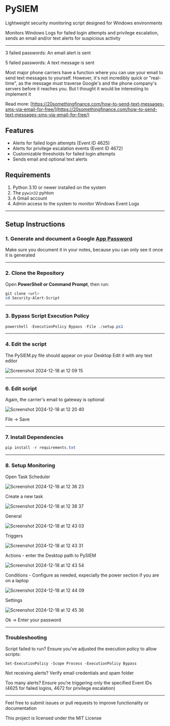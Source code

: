 # PySIEM

Lightweight security monitoring script designed for Windows environments

Monitors Windows Logs for failed login attempts and privilege escalation, sends an email and/or text alerts for suspicious activity

---

3 failed passwords: An email alert is sent

5 failed passwords: A text message is sent

Most major phone carriers have a function where you can use your email to send text messages to yourself.
However, it's not incredibly quick or "real-time", as the message must traverse Google's and the phone company's servers before it reaches you.
But I thought it would be interesting to implement it

Read more: [https://20somethingfinance.com/how-to-send-text-messages-sms-via-email-for-free/](https://20somethingfinance.com/how-to-send-text-messages-sms-via-email-for-free/)

## Features

- Alerts for failed login attempts (Event ID 4625)
- Alerts for privilege escalation events (Event ID 4672)
- Customizable thresholds for failed login attempts
- Sends email and optional text alerts

## Requirements

1. Python 3.10 or newer installed on the system
2. The `pywin32` pyhton
3. A Gmail account
4. Admin access to the system to monitor Windows Event Logs

---

## Setup Instructions

### 1. Generate and document a Google [App Password](https://support.google.com/accounts/answer/185833?hl=en)
Make sure you document it in your notes, because you can only see it once it is generated

---

### 2. Clone the Repository

Open **PowerShell or Command Prompt**, then run:

```powershell
git clone <url>
cd Security-Alert-Script

```

---

### 3. Bypass Script Execution Policy
```powershell
powershell -ExecutionPolicy Bypass -File ./setup.ps1
```
---

### 4. Edit the script

The PySIEM.py file should appear on your Desktop
Edit it with any text editor

![Screenshot 2024-12-18 at 12 09 15](https://github.com/user-attachments/assets/45313f20-e502-4088-bbf6-218ac4af3499)

---

### 6. Edit script
Again, the carrier's email to gateway is optional

![Screenshot 2024-12-18 at 12 20 40](https://github.com/user-attachments/assets/1221b666-54dc-4587-898f-70ec45f54f8f)

File -> Save

---

### 7. Install Dependencies
```powershell
pip install -r requirements.txt
```

---

### 8. Setup Monitoring
Open Task Scheduler

![Screenshot 2024-12-18 at 12 36 23](https://github.com/user-attachments/assets/dada1c2f-e5ee-408a-a44e-f19c2a48a3b8)

Create a new task

![Screenshot 2024-12-18 at 12 38 37](https://github.com/user-attachments/assets/f74f5b90-ea8c-4da1-9946-eb189ad55dcb)

General

![Screenshot 2024-12-18 at 12 43 03](https://github.com/user-attachments/assets/4158bf22-14dc-4b67-bcf7-0c699c7aa8c6)


Triggers

![Screenshot 2024-12-18 at 12 43 31](https://github.com/user-attachments/assets/d1751426-9874-4175-ac94-6d26944d44b9)


Actions - enter the Desktop path to PySIEM

![Screenshot 2024-12-18 at 12 43 54](https://github.com/user-attachments/assets/8e9dacbd-803a-4512-ab25-e54dd01d488f)


Conditions - Configure as needed, expecially the power section if you are on a laptop

![Screenshot 2024-12-18 at 12 44 09](https://github.com/user-attachments/assets/abd27639-d21f-44dc-ab94-a7448d73fa1e)


Settings

![Screenshot 2024-12-18 at 12 45 36](https://github.com/user-attachments/assets/0caab84e-c37a-4f2d-b10f-8ed131bf5dc1)


Ok -> Enter your password

------

### Troubleshooting
 Script failed to run? Ensure you’ve adjusted the execution policy to allow scripts:

    Set-ExecutionPolicy -Scope Process -ExecutionPolicy Bypass

Not receiving alerts? Verify email credentials and spam folder

Too many alerts? Ensure you’re triggering only the specified Event IDs (4625 for failed logins, 4672 for privilege escalation)


---
Feel free to submit issues or pull requests to improve functionality or documentation

This project is licensed under the MIT License

